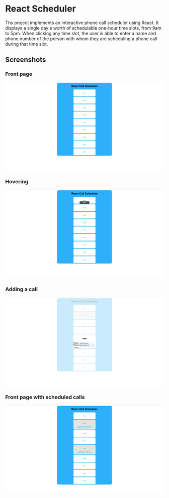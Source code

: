 # React Scheduler

Ths project implements an interactive phone call scheduler using React. It displays a single day's worth of schedulable one-hour time slots, from 9am to 5pm. When clicking any time slot, the user is able to enter a name and phone number of the person with whom they are scheduling a phone call during that time slot.

## Screenshots

### Front page
![alt text](Screenshots/1.png )
### Hovering
![alt text](Screenshots/2.png )
### Adding a call
![alt text](Screenshots/3.png )
### Front page with scheduled calls
![alt text](Screenshots/4.png )
